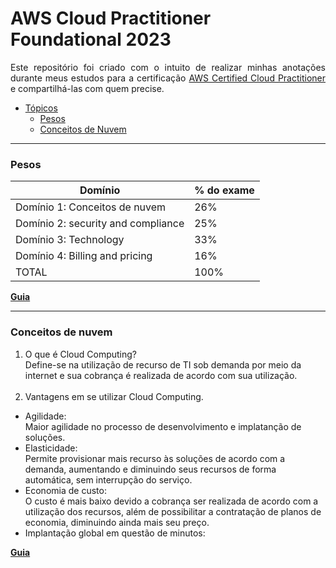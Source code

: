 <div id="topo"></div>

# AWS Cloud Practitioner Foundational 2023

<p align="justify">Este repositório foi criado com o intuito de realizar minhas anotações durante meus estudos para a certificação <a href="https://aws.amazon.com/pt/certification/certified-cloud-practitioner/">AWS Certified Cloud Practitioner</a> e compartilhá-las com quem precise.</p>

<div id="topicos"></div>

* [Tópicos](#topicos)
    - [Pesos](#Pesos)
    - [Conceitos de Nuvem](#nuvem)

<hr>

<div id="Pesos"></div>

### Pesos
Domínio | % do exame
---------|----------|
Domínio 1: Conceitos de nuvem | 26%  
Domínio 2: security and compliance | 25%  
Domínio 3: Technology | 33%  
Domínio 4: Billing and pricing | 16%  
TOTAL | 100%

**[Guia](https://d1.awsstatic.com/pt_BR/training-and-certification/docs-cloud-practitioner/AWS-Certified-Cloud-Practitioner_Exam-Guide.pdf
)** 
<hr>

<div id="nuvem"></div>

### Conceitos de nuvem

1. O que é Cloud Computing?</br>
Define-se na utilização de recurso de TI sob demanda por meio da internet e sua cobrança é realizada de acordo com sua utilização.</br></br>
2. Vantagens em se utilizar Cloud Computing.</br>
* Agilidade:</br>
Maior agilidade no processo de desenvolvimento e implatanção de soluções.
* Elasticidade:</br>
Permite provisionar mais recurso às soluções de acordo com a demanda, aumentando e diminuindo seus recursos de forma automática, sem interrupção do serviço.
* Economia de custo:</br>
O custo é mais baixo devido a cobrança ser realizada de acordo com a utilização dos recursos, além de possibilitar a contratação de planos de economia, diminuindo ainda mais seu preço.
* Implantação global em questão de minutos:</br>


**[Guia](https://aws.amazon.com/pt/what-is-cloud-computing/
)** 